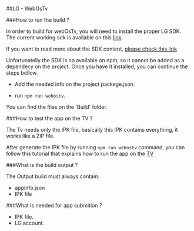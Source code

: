 ##LG - WebOsTv

###How to run the build ?

In order to build for webOsTv, you will need to install the proper LG SDK. The current working sdk is available on this [link](http://developer.lge.com/webOSTV/sdk/web-sdk/sdk-installation).

If you want to read more about the SDK content, [please check this link](http://developer.lge.com/webOSTV/sdk/web-sdk/webos-tv-cli/using-webos-tv-cli)

Unfortunatelly the SDK is no available on npm, so it cannot be added as a dependecy on the project. Once you have it installed, you can continue the steps bellow.

- Add the needed info on the project packege.json.

- run `npm run webostv`.

You can find the files on the 'Build' folder.



###How to test the app on the TV ?

The Tv needs only the IPK file, basically this IPK contains everything, it works like a ZIP file.

After generate the IPK file by running `npm run webostv` command, you can follow this tutorial that explains how to run the app on the [TV](http://developer.lge.com/webOSTV/develop/web-app/app-test/)


###What is the build output ?

The Output build must always contain:

- appinfo.json 
- IPK file

  

###What is needed for app submition ?

- IPK file.
- LG account.

